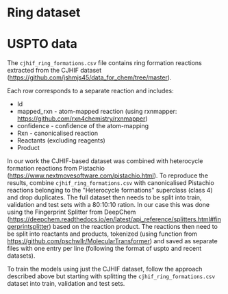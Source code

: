 # Ring dataset
# USPTO data
The `cjhif_ring_formations.csv` file contains ring formation reactions extracted from the CJHIF dataset (https://github.com/jshmjs45/data_for_chem/tree/master).

Each row corresponds to a separate reaction and includes:
* Id
* mapped_rxn - atom-mapped reaction (using rxnmapper: https://github.com/rxn4chemistry/rxnmapper)
* confidence - confidence of the atom-mapping
* Rxn - canonicalised reaction
* Reactants (excluding reagents)
* Product

In our work the CJHIF-based dataset was combined with heterocycle formation reactions from Pistachio (https://www.nextmovesoftware.com/pistachio.html).
To reproduce the results, combine `cjhif_ring_formations.csv` with canonicalised Pistachio reactions belonging to the "Heterocycle formations" superclass (class 4) and drop duplicates.
The full dataset then needs to be split into train, validation and test sets with a 80:10:10 ration. In our case this was done using the Fingerprint Splitter from DeepChem (https://deepchem.readthedocs.io/en/latest/api_reference/splitters.html#fingerprintsplitter) based on the reaction product.
The reactions then need to be split into reactants and products, tokenized (using function from https://github.com/pschwllr/MolecularTransformer) and saved as separate files with one entry per line (following the format of uspto and recent datasets).

To train the models using just the CJHIF dataset, follow the approach described above but starting with splitting the `cjhif_ring_formations.csv` dataset into train, validation and test sets. 
